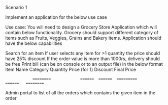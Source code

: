 Scenario 1

 

Implement an application for the below use case

Use case: You will need to design a Grocery Store Application which will contain below functionality. Grocery should support different category of items such as Fruits, Veggies, Grains and Bakery items.  Application should have the below capabilities

Search for an item
If user selects any item for >1 quantity the price should have 25% discount
If the order value is more than 1000rs, delivery should be free
Print bill (can be on console or to an output file) in the below format
                Item Name             Category                Quantity Price (for 1)          Discount   Final Price

                ========             ======  ======  =========           ======   ========

Admin portal to list of all the orders which contains the given item in the order